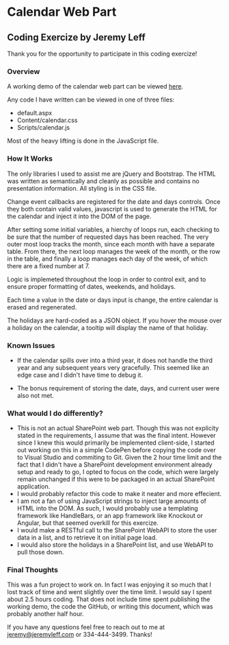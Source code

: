 ﻿# Calendar Web Part
## Coding Exercize by Jeremy Leff

Thank you for the opportunity to participate in this coding exercize!

### Overview

A working demo of the calendar web part can be viewed [here](http://www.jeremyleff.com/calendarwebpart).

Any code I have written can be viewed in one of three files:

 * default.aspx
 * Content/calendar.css
 * Scripts/calendar.js

Most of the heavy lifting is done in the JavaScript file.

### How It Works

The only libraries I used to assist me are jQuery and Bootstrap. The HTML was written as semantically and cleanly as possible and contains no presentation information. All styling is in the CSS file.

Change event callbacks are registered for the date and days controls. Once they both contain valid values, javascript is used to generate the HTML for the calendar and inject it into the DOM of the page.

After setting some initial variables, a hierchy of loops run, each checking to be sure that the number of requested days has been reached. The very outer most loop tracks the month, since each month with have a separate table. From there, the next loop manages the week of the month, or the row in the table, and finally a loop manages each day of the week, of which there are a fixed number at 7.

Logic is implemeted throughout the loop in order to control exit, and to ensure proper formatting of dates, weekends, and holidays.

Each time a value in the date or days input is change, the entire calendar is erased and regenerated.

The holidays are hard-coded as a JSON object. If you hover the mouse over a holiday on the calendar, a tooltip will display the name of that holiday.

### Known Issues

 * If the calendar spills over into a third year, it does not handle the third year and any subsequent years very gracefully. This seemed like an edge case and I didn't have time to debug it.

 * The bonus requirement of storing the date, days, and current user were also not met.

### What would I do differently?

 * This is not an actual SharePoint web part. Though this was not explicity stated in the requirements, I assume that was the final intent. However since I knew this would primarily be implemented client-side, I started out working on this in a simple CodePen before copying the code over to Visual Studio and commiting to Git. Given the 2 hour time limit and the fact that I didn't have a SharePoint development environment already setup and ready to go, I opted to focus on the code, which were largely remain unchanged if this were to be packaged in an actual SharePoint application.
 * I would probably refactor this code to make it neater and more effecient.
 * I am not a fan of using JavaScript strings to inject large amounts of HTML into the DOM. As such, I would probably use a templating framework like HandleBars, or an app framework like Knockout or Angular, but that seemed overkill for this exercize.
 * I would make a RESTful call to the SharePoint WebAPI to store the user data in a list, and to retrieve it on initial page load.
 * I would also store the holidays in a SharePoint list, and use WebAPI to pull those down.

### Final Thoughts

This was a fun project to work on. In fact I was enjoying it so much that I lost track of time and went slightly over the time limit. I would say I spent about 2.5 hours coding. That does not include time spent publishing the working demo, the code the GitHub, or writing this document, which was probably another half hour.

If you have any questions feel free to reach out to me at jeremy@jeremyleff.com or 334-444-3499.
Thanks!